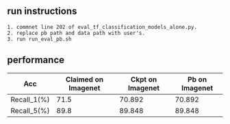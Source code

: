 ## run instructions
```
1. commnet line 202 of eval_tf_classification_models_alone.py. 
2. replace pb path and data path with user's.
3. run run_eval_pb.sh 

```
## performance
|Acc |Claimed on Imagenet| Ckpt on Imagenet| Pb on Imagenet|
|----|----|---|---|
|Recall_1(%)|71.5|70.892|70.892|
|Recall_5(%)|89.8|89.848|89.848|

